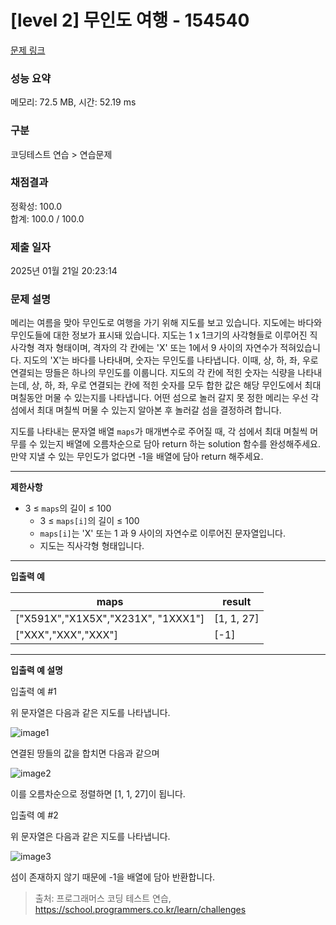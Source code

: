 # \[level 2] 무인도 여행 - 154540

[문제 링크](https://school.programmers.co.kr/learn/courses/30/lessons/154540)

### 성능 요약

메모리: 72.5 MB, 시간: 52.19 ms

### 구분

코딩테스트 연습 > 연습문제

### 채점결과

정확성: 100.0\
합계: 100.0 / 100.0

### 제출 일자

2025년 01월 21일 20:23:14

### 문제 설명

메리는 여름을 맞아 무인도로 여행을 가기 위해 지도를 보고 있습니다. 지도에는 바다와 무인도들에 대한 정보가 표시돼 있습니다. 지도는 1 x 1크기의 사각형들로 이루어진 직사각형 격자 형태이며, 격자의 각 칸에는 'X' 또는 1에서 9 사이의 자연수가 적혀있습니다. 지도의 'X'는 바다를 나타내며, 숫자는 무인도를 나타냅니다. 이때, 상, 하, 좌, 우로 연결되는 땅들은 하나의 무인도를 이룹니다. 지도의 각 칸에 적힌 숫자는 식량을 나타내는데, 상, 하, 좌, 우로 연결되는 칸에 적힌 숫자를 모두 합한 값은 해당 무인도에서 최대 며칠동안 머물 수 있는지를 나타냅니다. 어떤 섬으로 놀러 갈지 못 정한 메리는 우선 각 섬에서 최대 며칠씩 머물 수 있는지 알아본 후 놀러갈 섬을 결정하려 합니다.

지도를 나타내는 문자열 배열 `maps`가 매개변수로 주어질 때, 각 섬에서 최대 며칠씩 머무를 수 있는지 배열에 오름차순으로 담아 return 하는 solution 함수를 완성해주세요. 만약 지낼 수 있는 무인도가 없다면 -1을 배열에 담아 return 해주세요.

***

**제한사항**

* 3 ≤ `maps`의 길이 ≤ 100
  * 3 ≤ `maps[i]`의 길이 ≤ 100
  * `maps[i]`는 'X' 또는 1 과 9 사이의 자연수로 이루어진 문자열입니다.
  * 지도는 직사각형 형태입니다.

***

**입출력 예**

| maps                                | result      |
| ----------------------------------- | ----------- |
| \["X591X","X1X5X","X231X", "1XXX1"] | \[1, 1, 27] |
| \["XXX","XXX","XXX"]                | \[-1]       |

***

**입출력 예 설명**

입출력 예 #1

위 문자열은 다음과 같은 지도를 나타냅니다.

![image1](https://user-images.githubusercontent.com/62426665/206862823-4633fbf1-c075-4d35-b577-26f504dcd332.png)

연결된 땅들의 값을 합치면 다음과 같으며

![image2](https://user-images.githubusercontent.com/62426665/209070615-ae568f20-cf06-4f88-8d4f-8e9861af2d36.png)

이를 오름차순으로 정렬하면 \[1, 1, 27]이 됩니다.

입출력 예 #2

위 문자열은 다음과 같은 지도를 나타냅니다.

![image3](https://user-images.githubusercontent.com/62426665/206863265-0a371c69-d4b5-411a-972f-bdc36b90c917.png)

섬이 존재하지 않기 때문에 -1을 배열에 담아 반환합니다.

> 출처: 프로그래머스 코딩 테스트 연습, https://school.programmers.co.kr/learn/challenges
